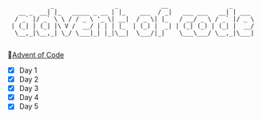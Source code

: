 ```
            _                 _            __                 _      
   __ _  __| |_   _____ _ __ | |_    ___  / _|   ___ ___   __| | ___ 
  / _` |/ _` \ \ / / _ \ '_ \| __|  / _ \| |_   / __/ _ \ / _` |/ _ \
 | (_| | (_| |\ V /  __/ | | | |_  | (_) |  _| | (_| (_) | (_| |  __/
  \__,_|\__,_| \_/ \___|_| |_|\__|  \___/|_|    \___\___/ \__,_|\___|
                                                                     
```

🎄[Advent of Code](https://adventofcode.com/)

- [x] Day 1
- [x] Day 2
- [x] Day 3
- [x] Day 4
- [x] Day 5